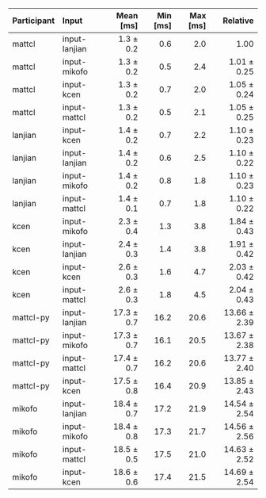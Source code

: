 | Participant | Input | Mean [ms] | Min [ms] | Max [ms] | Relative |
|:---|:---|---:|---:|---:|---:|
| mattcl | input-lanjian | 1.3 ± 0.2 | 0.6 | 2.0 | 1.00 |
| mattcl | input-mikofo | 1.3 ± 0.2 | 0.5 | 2.4 | 1.01 ± 0.25 |
| mattcl | input-kcen | 1.3 ± 0.2 | 0.7 | 2.0 | 1.05 ± 0.24 |
| mattcl | input-mattcl | 1.3 ± 0.2 | 0.5 | 2.1 | 1.05 ± 0.25 |
| lanjian | input-kcen | 1.4 ± 0.2 | 0.7 | 2.2 | 1.10 ± 0.23 |
| lanjian | input-lanjian | 1.4 ± 0.2 | 0.6 | 2.5 | 1.10 ± 0.22 |
| lanjian | input-mikofo | 1.4 ± 0.2 | 0.8 | 1.8 | 1.10 ± 0.23 |
| lanjian | input-mattcl | 1.4 ± 0.1 | 0.7 | 1.8 | 1.10 ± 0.22 |
| kcen | input-mikofo | 2.3 ± 0.4 | 1.3 | 3.8 | 1.84 ± 0.43 |
| kcen | input-lanjian | 2.4 ± 0.3 | 1.4 | 3.8 | 1.91 ± 0.42 |
| kcen | input-kcen | 2.6 ± 0.3 | 1.6 | 4.7 | 2.03 ± 0.42 |
| kcen | input-mattcl | 2.6 ± 0.3 | 1.8 | 4.5 | 2.04 ± 0.43 |
| mattcl-py | input-lanjian | 17.3 ± 0.7 | 16.2 | 20.6 | 13.66 ± 2.39 |
| mattcl-py | input-mikofo | 17.3 ± 0.7 | 16.1 | 20.5 | 13.67 ± 2.38 |
| mattcl-py | input-mattcl | 17.4 ± 0.7 | 16.2 | 20.6 | 13.77 ± 2.40 |
| mattcl-py | input-kcen | 17.5 ± 0.8 | 16.4 | 20.9 | 13.85 ± 2.43 |
| mikofo | input-lanjian | 18.4 ± 0.7 | 17.2 | 21.9 | 14.54 ± 2.54 |
| mikofo | input-mikofo | 18.4 ± 0.8 | 17.3 | 21.7 | 14.56 ± 2.56 |
| mikofo | input-mattcl | 18.5 ± 0.5 | 17.5 | 21.0 | 14.63 ± 2.52 |
| mikofo | input-kcen | 18.6 ± 0.6 | 17.4 | 21.5 | 14.69 ± 2.54 |
